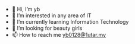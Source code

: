 - 👋 Hi, I’m yb
- 👀 I’m interested in any area of IT 
- 🌱 I’m currently learning Information Technology
- 💞️ I’m looking for beauty girls
- 📫 How to reach me yb0128@1utar.my

